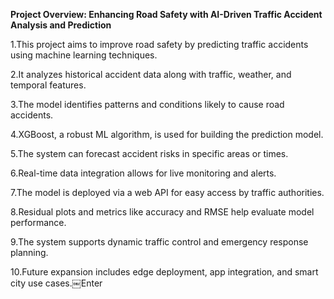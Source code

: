 **Project Overview: Enhancing Road Safety with AI-Driven Traffic Accident Analysis and Prediction**

1.This project aims to improve road safety by predicting traffic accidents using machine learning techniques.

2.It analyzes historical accident data along with traffic, weather, and temporal features.

3.The model identifies patterns and conditions likely to cause road accidents.

4.XGBoost, a robust ML algorithm, is used for building the prediction model.

5.The system can forecast accident risks in specific areas or times.

6.Real-time data integration allows for live monitoring and alerts.

7.The model is deployed via a web API for easy access by traffic authorities.

8.Residual plots and metrics like accuracy and RMSE help evaluate model performance.

9.The system supports dynamic traffic control and emergency response planning.

10.Future expansion includes edge deployment, app integration, and smart city use cases.￼Enter
